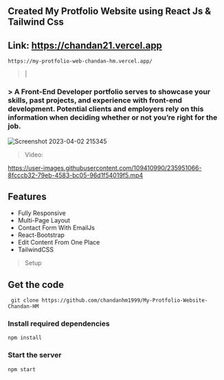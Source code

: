 ## Created My Protfolio Website using React Js & Tailwind Css

## Link: https://chandan21.vercel.app
```
https://my-protfolio-web-chandan-hm.vercel.app/
```
> |

### > A Front-End Developer portfolio serves to showcase your skills, past projects, and experience with front-end development. Potential clients and employers rely on this information when deciding whether or not you’re right for the job.

![Screenshot 2023-04-02 215345](https://user-images.githubusercontent.com/109410990/229365831-ac8c2058-2e22-435a-9409-7088c5478018.png)

> Video:



https://user-images.githubusercontent.com/109410990/235951066-8fcccb32-79eb-4583-bc05-96d1f54019f5.mp4



## Features

* Fully Responsive
* Multi-Page Layout
* Contact Form With EmailJs
* React-Bootstrap
* Edit Content From One Place
* TailwindCSS

> Setup

## Get the code

```
 git clone https://github.com/chandanhm1999/My-Protfolio-Website-Chandan-HM
 ```

### Install required dependencies

```
npm install
```

### Start the server

```
npm start
```
